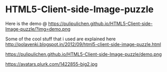 HTML5-Client-side-Image-puzzle
==============================

Here is the demo @ https://pulipulichen.github.io/HTML5-Client-side-Image-puzzle/?img=demo.png

Some of the cool stuff that i used are explained here http://polavenki.blogspot.in/2012/09/html5-client-side-image-puzzle.html

https://pulipulichen.github.io/HTML5-Client-side-Image-puzzle/demo.png

https://avatars.plurk.com/1422855-big2.jpg